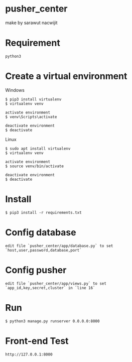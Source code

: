 # pusher_center
make by sarawut nacwijit

# Requirement 
```
python3
```

# Create a virtual environment
Windows
```
$ pip3 install virtualenv
$ virtualenv venv

activate environment
$ venv\Scripts\activate

deactivate environment
$ deactivate
```

Linux
```
$ sudo apt install virtualenv
$ virtualenv venv

activate environment
$ source venv/bin/activate

deactivate environment
$ deactivate
```

# Install
```
$ pip3 install -r requirements.txt
```

# Config database
```
edit file `pusher_center/app/database.py` to set `host,user,password,database,port`
```

# Config pusher
```
edit file `pusher_center/app/views.py` to set `app_id,key,secret,cluster` in `line 16` 
```

# Run
```
$ python3 manage.py runserver 0.0.0.0:8000
```


# Front-end Test
```
http://127.0.0.1:8000
```
